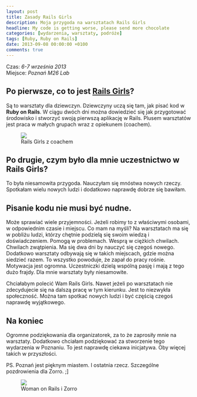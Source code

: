 ```yaml
---
layout: post
title: Zasady Rails Girls
description: Moja przygoda na warsztatach Rails Girls
headline: My code is getting worse, please send more chocolate
categories: [wydarzenia, warsztaty, podróże]
tags: [Ruby, Ruby on Rails]
date: 2013-09-08 00:00:00 +0100
comments: true
---
```


Czas: *6-7 września 2013*<br>
Miejsce: *Poznań M26 Lab*

## Po pierwsze, co to jest [Rails Girls](http://railsgirls.com/)?

Są to warsztaty dla dziewczyn. Dziewczyny uczą się tam, jak pisać kod w **Ruby on Rails**. W ciągu dwóch dni można dowiedzieć się jak przygotować środowisko i stworzyć swoją pierwszą aplikację w Rails. Plusem warsztatów jest praca w małych grupach wraz z opiekunem (coachem).

<figure>
  <a href="{{ site.baseurl_root }}/images/rails-girls-rules/coach.jpg"><img src="{{ site.baseurl_root }}/images/rails-girls-rules/coach.jpg"></a>
  <figcaption>Rails Girls z coachem</figcaption>
</figure>

## Po drugie, czym było dla mnie uczestnictwo w Rails Girls?

To była niesamowita przygoda. Nauczyłam się mnóstwa nowych rzeczy. Spotkałam wielu nowych ludzi i dodatkowo naprawdę dobrze się bawiłam.

## Pisanie kodu nie musi być nudne.

Może sprawiać wiele przyjemności. Jeżeli robimy to z właściwymi osobami, w odpowiednim czasie i miejscu. Co mam na myśli? Na warsztatach ma się w pobliżu ludzi, którzy chętnie podzielą się swoim wiedzą i doświadczeniem. Pomogą w problemach. Wesprą w ciężkich chwilach. Chwilach zwątpienia. Ma się dwa dni by nauczyć się czegoś nowego. Dodatkowo warsztaty odbywają się w takich miejscach, gdzie można siedzieć razem. To wszystko powoduje, że zapał do pracy rośnie. Motywacja jest ogromna. Uczestniczki dzielą wspólną pasję i mają z tego dużo frajdy. Dla mnie warsztaty były niesamowite.

Chciałabym polecić Wam Rails Girls. Nawet jeżeli po warsztatach nie zdecydujecie się na dalszą pracę w tym kierunku. Jest to niezwykła społeczność. Można tam spotkać nowych ludzi i być częścią czegoś naprawdę wyjątkowego.

## Na koniec

Ogromne podziękowania dla organizatorek, za to że zaprosiły mnie na warsztaty. Dodatkowo chciałam podziękować za stworzenie tego wydarzenia w Poznaniu. To jest naprawdę ciekawa inicjatywa. Oby więcej takich w przyszłości.

PS. Poznań jest pięknym miastem. I ostatnia rzecz. Szczególne pozdrowienia dla Zorro. ;]

<figure>
  <a href="{{ site.baseurl_root }}/images/rails-girls-rules/zorro.jpg"><img src="{{ site.baseurl_root }}/images/rails-girls-rules/zorro.jpg"></a>
  <figcaption>Woman on Rails i Zorro</figcaption>
</figure>
